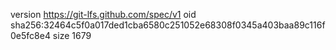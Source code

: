 version https://git-lfs.github.com/spec/v1
oid sha256:32464c5f0a017ded1cba6580c251052e68308f0345a403baa89c116f0e5fc8e4
size 1679
